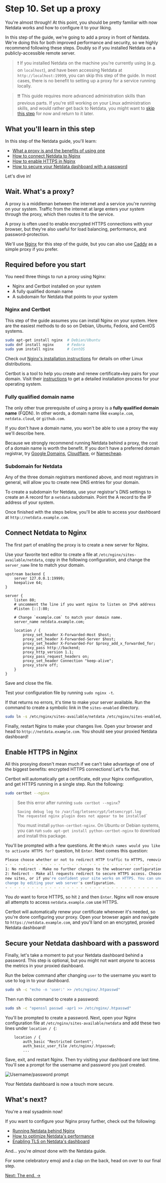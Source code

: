 <!--
title: "Step 10. Set up a proxy"
custom_edit_url: https://github.com/netdata/netdata/edit/master/docs/guides/step-by-step/step-10.md
-->

# Step 10. Set up a proxy

You're almost through! At this point, you should be pretty familiar with now Netdata works and how to configure it to
your liking.

In this step of the guide, we're going to add a proxy in front of Netdata. We're doing this for both improved
performance and security, so we highly recommend following these steps. Doubly so if you installed Netdata on a
publicly-accessible remote server.

> ❗ If you installed Netdata on the machine you're currently using (e.g. on `localhost`), and have been accessing
> Netdata at `http://localhost:19999`, you can skip this step of the guide. In most cases, there is no benefit to
> setting up a proxy for a service running locally.

> ❗❗ This guide requires more advanced administration skills than previous parts. If you're still working on your
> Linux administration skills, and would rather get back to Netdata, you might want to [skip this
> step](step-99.md) for now and return to it later.

## What you'll learn in this step

In this step of the Netdata guide, you'll learn:

-   [What a proxy is and the benefits of using one](#wait-whats-a-proxy)
-   [How to connect Netdata to Nginx](#connect-netdata-to-nginx)
-   [How to enable HTTPS in Nginx](#enable-https-in-nginx)
-   [How to secure your Netdata dashboard with a password](#secure-your-netdata-dashboard-with-a-password)

Let's dive in!

## Wait. What's a proxy?

A proxy is a middleman between the internet and a service you're running on your system. Traffic from the internet at
large enters your system through the proxy, which then routes it to the service.

A proxy is often used to enable encrypted HTTPS connections with your browser, but they're also useful for load
balancing, performance, and password-protection.

We'll use [Nginx](https://nginx.org/en/) for this step of the guide, but you can also use
[Caddy](https://caddyserver.com/) as a simple proxy if you prefer.

## Required before you start

You need three things to run a proxy using Nginx:

-   Nginx and Certbot installed on your system
-   A fully qualified domain name
-   A subdomain for Netdata that points to your system

### Nginx and Certbot

This step of the guide assumes you can install Nginx on your system. Here are the easiest methods to do so on Debian,
Ubuntu, Fedora, and CentOS systems.

```bash
sudo apt-get install nginx  # Debian/Ubuntu
sudo dnf install nginx      # Fedora
sudo yum install nginx      # CentOS
```

Check out [Nginx's installation
instructions](https://docs.nginx.com/nginx/admin-guide/installing-nginx/installing-nginx-open-source/) for details on
other Linux distributions.

Certbot is a tool to help you create and renew certificate+key pairs for your domain. Visit their
[instructions](https://certbot.eff.org/instructions) to get a detailed installation process for your operating system.

### Fully qualified domain name

The only other true prerequisite of using a proxy is a **fully qualified domain name** (FQDN). In other words, a domain
name like `example.com`, `netdata.cloud`, or `github.com`.

If you don't have a domain name, you won't be able to use a proxy the way we'll describe here.

Because we strongly recommend running Netdata behind a proxy, the cost of a domain name is worth the benefit. If you
don't have a preferred domain registrar, try [Google Domains](https://domains.google/),
[Cloudflare](https://www.cloudflare.com/products/registrar/), or [Namecheap](https://www.namecheap.com/).

### Subdomain for Netdata

Any of the three domain registrars mentioned above, and most registrars in general, will allow you to create new DNS
entries for your domain.

To create a subdomain for Netdata, use your registrar's DNS settings to create an A record for a `netdata` subdomain.
Point the A record to the IP address of your system.

Once finished with the steps below, you'll be able to access your dashboard at `http://netdata.example.com`.

## Connect Netdata to Nginx

The first part of enabling the proxy is to create a new server for Nginx.

Use your favorite text editor to create a file at `/etc/nginx/sites-available/netdata`, copy in the following
configuration, and change the `server_name` line to match your domain.

```nginx
upstream backend {
    server 127.0.0.1:19999;
    keepalive 64;
}

server {
    listen 80;
    # uncomment the line if you want nginx to listen on IPv6 address
    #listen [::]:80;

    # Change `example.com` to match your domain name.
    server_name netdata.example.com;

    location / {
        proxy_set_header X-Forwarded-Host $host;
        proxy_set_header X-Forwarded-Server $host;
        proxy_set_header X-Forwarded-For $proxy_add_x_forwarded_for;
        proxy_pass http://backend;
        proxy_http_version 1.1;
        proxy_pass_request_headers on;
        proxy_set_header Connection "keep-alive";
        proxy_store off;
    }
}
```

Save and close the file.

Test your configuration file by running `sudo nginx -t`.

If that returns no errors, it's time to make your server available. Run the command to create a symbolic link in the
`sites-enabled` directory.

```bash
sudo ln -s /etc/nginx/sites-available/netdata /etc/nginx/sites-enabled/netdata
```

Finally, restart Nginx to make your changes live. Open your browser and head to `http://netdata.example.com`. You should
see your proxied Netdata dashboard!

## Enable HTTPS in Nginx

All this proxying doesn't mean much if we can't take advantage of one of the biggest benefits: encrypted HTTPS
connections! Let's fix that.

Certbot will automatically get a certificate, edit your Nginx configuration, and get HTTPS running in a single step. Run
the following:

```bash
sudo certbot --nginx
```

> See this error after running `sudo certbot --nginx`?
>
> ```
> Saving debug log to /var/log/letsencrypt/letsencrypt.log
> The requested nginx plugin does not appear to be installed`
> ```
>
> You must install `python-certbot-nginx`. On Ubuntu or Debian systems, you can run `sudo apt-get install
> python-certbot-nginx` to download and install this package.

You'll be prompted with a few questions. At the `Which names would you like to activate HTTPS for?` question, hit
`Enter`. Next comes this question:

```bash
Please choose whether or not to redirect HTTP traffic to HTTPS, removing HTTP access.
- - - - - - - - - - - - - - - - - - - - - - - - - - - - - - - - - - - - - - - -
1: No redirect - Make no further changes to the webserver configuration.
2: Redirect - Make all requests redirect to secure HTTPS access. Choose this for
new sites, or if you're confident your site works on HTTPS. You can undo this
change by editing your web server's configuration.
- - - - - - - - - - - - - - - - - - - - - - - - - - - - - - - - - - - - - - - -
```

You _do_ want to force HTTPS, so hit `2` and then `Enter`. Nginx will now ensure all attempts to access
`netdata.example.com` use HTTPS.

Certbot will automatically renew your certificate whenever it's needed, so you're done configuring your proxy. Open your
browser again and navigate to `https://netdata.example.com`, and you'll land on an encrypted, proxied Netdata dashboard!

## Secure your Netdata dashboard with a password

Finally, let's take a moment to put your Netdata dashboard behind a password. This step is optional, but you might not
want _anyone_ to access the metrics in your proxied dashboard.

Run the below command after changing `user` to the username you want to use to log in to your dashboard.

```bash
sudo sh -c "echo -n 'user:' >> /etc/nginx/.htpasswd"
```

Then run this command to create a password:

```bash
sudo sh -c "openssl passwd -apr1 >> /etc/nginx/.htpasswd"
```

You'll be prompted to create a password. Next, open your Nginx configuration file at
`/etc/nginx/sites-available/netdata` and add these two lines under `location / {`:

```nginx
    location / {
        auth_basic "Restricted Content";
        auth_basic_user_file /etc/nginx/.htpasswd;
        ...
```

Save, exit, and restart Nginx. Then try visiting your dashboard one last time. You'll see a prompt for the username and
password you just created.

![Username/password
prompt](https://user-images.githubusercontent.com/1153921/67431031-5320bf80-f598-11e9-9573-f9f9912f1ef6.png)

Your Netdata dashboard is now a touch more secure.

## What's next?

You're a real sysadmin now!

If you want to configure your Nginx proxy further, check out the following:

-   [Running Netdata behind Nginx](https://github.com/netdata/netdata/blob/master/docs/Running-behind-nginx.md)
-   [How to optimize Netdata's performance](https://github.com/netdata/netdata/blob/master/docs/guides/configure/performance.md)
-   [Enabling TLS on Netdata's dashboard](https://github.com/netdata/netdata/blob/master/web/server/README.md#enabling-tls-support)

And... you're _almost_ done with the Netdata guide.

For some celebratory emoji and a clap on the back, head on over to our final step.

[Next: The end. &rarr;](step-99.md)



